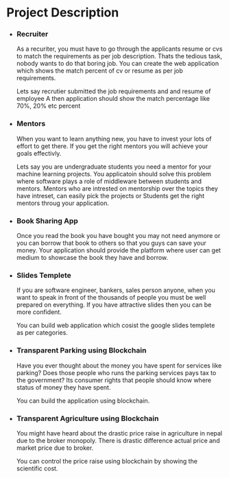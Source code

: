 # Project Description
- ### Recruiter

  As a recuriter, you must have to go through the applicants resume or cvs to match the requirements as per job description.     Thats the tedious task, nobody wants to do that boring job. You can create the web application which shows the match percent 
  of cv or resume as per job requirements. 
  
  Lets say recrutier submitted the job requirements and and resume of employee A then application should show the match         percentage like 70%, 20% etc percent 

 
- ### Mentors
  
  When you want to learn anything new, you have to invest your lots of effort to get there. If you get the right mentors 
  you will achieve your goals effectivly. 
  
  Lets say you are undergraduate students you need a mentor for your machine learning projects. You applicatoin should solve     this problem where software plays a role of middleware between students and mentors. Mentors who are intrested on mentorship   over the topics they have intreset, can easily pick the projects or Students get the right mentors throug your application.
  
- ### Book Sharing App

  Once you read the book you have bought you may not need anymore or you can borrow that book to others so that you guys can     save your money. Your application should provide the platform where user can get medium to showcase the book they have and     borrow. 

- ### Slides Templete

  If you are software engineer, bankers, sales person anyone, when you want to speak in front of the thousands of people you     must be well prepared on everything. If you have attractive slides then you can be more confident.
  
  You can build web application which cosist the google slides templete as per categories.
  
- ### Transparent Parking using Blockchain

  Have you ever thought about the money you have spent for services like parking? Does those people who runs the parking         services pays tax to the government? Its consumer rights that people should know where status of money they have spent.
  
  You can build the application using blockchain.
  
- ### Transparent Agriculture using Blockchain
  
  You might have heard about the drastic price raise in agriculture in nepal due to the broker monopoly. There is drastic       difference actual price and market price due to broker.
  
  You can control the price raise using blockchain by showing the scientific cost.
